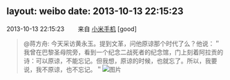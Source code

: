 layout: weibo
date: 2013-10-13 22:15:23
---
2013-10-13 22:15:23  &nbsp;&nbsp;&nbsp;&nbsp;&nbsp;&nbsp; 来自 <a href="http://app.weibo.com/t/feed/22zMnn" rel="nofollow">小米手机</a>
[good]
>  @蒋方舟: 今天采访黄永玉。提到文革，问他原谅那个时代了么？他说：＂我曾在巴黎圣母院旁，看到一个纪念二战死者的纪念馆，门上刻着阿拉贡的诗：可以原谅，不能忘记。但我想，原谅的时候，也就忘了。所以，我要说，我不原谅，也不忘记。＂ ​​​
>  ![图片](https://ww3.sinaimg.cn/large/3e89803fjw1e9jwmnp12aj218g0xcwr1.jpg)
